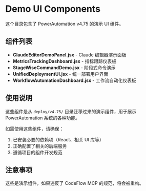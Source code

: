 # Demo UI Components

这个目录包含了 PowerAutomation v4.75 的演示 UI 组件。

## 组件列表

- **ClaudeEditorDemoPanel.jsx** - Claude 编辑器演示面板
- **MetricsTrackingDashboard.jsx** - 指标跟踪仪表板
- **StageWiseCommandDemo.jsx** - 阶段式命令演示
- **UnifiedDeploymentUI.jsx** - 统一部署用户界面
- **WorkflowAutomationDashboard.jsx** - 工作流自动化仪表板

## 使用说明

这些组件是从 `deploy/v4.75/` 目录迁移过来的演示组件，用于展示 PowerAutomation 系统的各种功能。

如需使用这些组件，请确保：
1. 已安装必要的依赖项（React、相关 UI 库等）
2. 正确配置了相关的后端服务
3. 遵循项目的组件开发规范

## 注意事项

这些是演示组件，如果违反了 CodeFlow MCP 的规范，将会被重构。